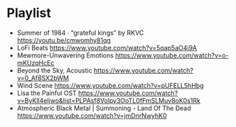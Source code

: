 # Playlist

- Summer of 1984 ∙ “grateful kings” by RKVC https://youtu.be/cmwomhy81qg
- LoFi Beats https://www.youtube.com/watch?v=5qap5aO4i9A
- Mewmore-Unwavering Emotions https://www.youtube.com/watch?v=o-mKUzqHcEc
- Beyond the Sky, Acoustic https://www.youtube.com/watch?v=0_Af8SX2bWM
- Wind Scene https://www.youtube.com/watch?v=pUFELL5hHbg
- Lisa the Painful OST https://www.youtube.com/watch?v=ByKll4eIjwo&list=PLPAsf8Volpy3OoTL0fFmSLMuv8oK0s1Rk
- Atmospheric Black Metal | Summoning - Land Of The Dead https://www.youtube.com/watch?v=jmDnrNwyhK0

